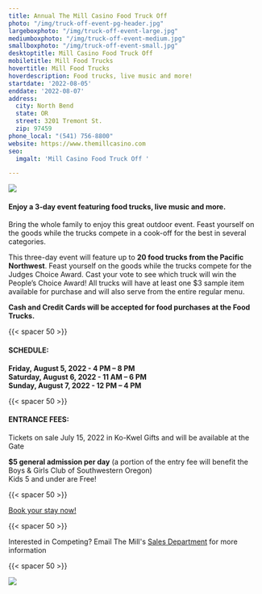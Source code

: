 ```yaml
---
title: Annual The Mill Casino Food Truck Off
photo: "/img/truck-off-event-pg-header.jpg"
largeboxphoto: "/img/truck-off-event-large.jpg"
mediumboxphoto: "/img/truck-off-event-medium.jpg"
smallboxphoto: "/img/truck-off-event-small.jpg"
desktoptitle: Mill Casino Food Truck Off
mobiletitle: Mill Food Trucks
hovertitle: Mill Food Trucks
hoverdescription: Food trucks, live music and more!
startdate: '2022-08-05'
enddate: '2022-08-07'
address:
  city: North Bend
  state: OR
  street: 3201 Tremont St.
  zip: 97459
phone_local: "(541) 756-8800"
website: https://www.themillcasino.com
seo:
  imgalt: 'Mill Casino Food Truck Off '

---
```

![](/img/food_truck_off_fb-hat.jpg)

#### **Enjoy a 3-day event featuring food trucks, live music and more.**

Bring the whole family to enjoy this great outdoor event. Feast yourself on the goods while the trucks compete in a cook-off for the best in several categories.

This three-day event will feature up to **20 food trucks from the Pacific Northwest**. Feast yourself on the goods while the trucks compete for the Judges Choice Award. Cast your vote to see which truck will win the People’s Choice Award! All trucks will have at least one $3 sample item available for purchase and will also serve from the entire regular menu.

**Cash and Credit Cards will be accepted for food purchases at the Food Trucks.**

{{< spacer 50 >}}

#### SCHEDULE:

**Friday, August 5, 2022 - 4 PM – 8 PM  
Saturday, August 6, 2022 - 11 AM – 6 PM  
Sunday, August 7, 2022 - 12 PM – 4 PM**

{{< spacer 50 >}}

#### ENTRANCE FEES:

Tickets on sale July 15, 2022 in Ko-Kwel Gifts and will be available at the Gate

**$5 general admission per day** (a portion of the entry fee will benefit the Boys & Girls Club of Southwestern Oregon)  
Kids 5 and under are Free!

{{< spacer 50 >}}

[Book your stay now!](/lodging/)

{{< spacer 50 >}}

Interested in Competing?
Email The Mill's [Sales Department](mailto:salesdept@themillcasino.com) for more information

{{< spacer 50 >}}

![](/img/1708_food_truck_off_web850.jpg)